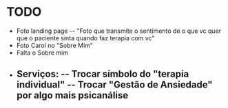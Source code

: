 # TODO

- Foto landing page
-- "Foto que transmite o sentimento de o que vc quer que o paciente sinta quando faz terapia com vc"
- Foto Carol no "Sobre Mim"
- Falta o Sobre mim
- Serviços:
    -- Trocar símbolo do "terapia individual"
    -- Trocar "Gestão de Ansiedade" por algo mais psicanálise
    -- 